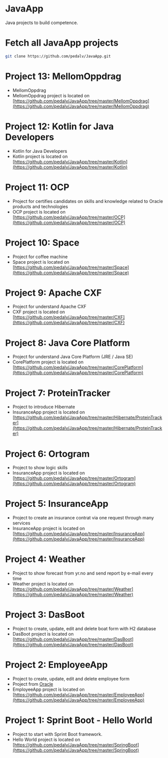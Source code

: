 # JavaApp
Java projects to build competence.

# Fetch all JavaApp projects
```bash
git clone https://github.com/pedalv/JavaApp.git
```

# Project 13: MellomOppdrag 
- MellomOppdrag
- MellomOppdrag project is located on [https://github.com/pedalv/JavaApp/tree/master/MellomOppdrag](https://github.com/pedalv/JavaApp/tree/master/MellomOppdrag)

# Project 12: Kotlin for Java Developers
- Kotlin for Java Developers
- Kotlin project is located on [https://github.com/pedalv/JavaApp/tree/master/Kotlin](https://github.com/pedalv/JavaApp/tree/master/Kotlin)

# Project 11: OCP
- Project for certifies candidates on skills and knowledge related to Oracle products and technologies
- OCP project is located on [https://github.com/pedalv/JavaApp/tree/master/OCP](https://github.com/pedalv/JavaApp/tree/master/OCP)

# Project 10: Space
- Project for coffee machine 
- Space project is located on [https://github.com/pedalv/JavaApp/tree/master/Space](https://github.com/pedalv/JavaApp/tree/master/Space)

# Project 9: Apache CXF
- Project for understand Apache CXF
- CXF project is located on [https://github.com/pedalv/JavaApp/tree/master/CXF](https://github.com/pedalv/JavaApp/tree/master/CXF)

# Project 8: Java Core Platform
- Project for understand Java Core Platform (JRE / Java SE)
- CorePlatform project is located on [https://github.com/pedalv/JavaApp/tree/master/CorePlatform](https://github.com/pedalv/JavaApp/tree/master/CorePlatform)

# Project 7: ProteinTracker
- Project to introduce Hibernate
- InsuranceApp project is located on [https://github.com/pedalv/JavaApp/tree/master/Hibernate/ProteinTracker](https://github.com/pedalv/JavaApp/tree/master/Hibernate/ProteinTracker)

# Project 6: Ortogram
- Project to show logic skills
- InsuranceApp project is located on [https://github.com/pedalv/JavaApp/tree/master/Ortogram](https://github.com/pedalv/JavaApp/tree/master/Ortogram)

# Project 5: InsuranceApp
- Project to create an insurance contrat via one request through many services
- InsuranceApp project is located on [https://github.com/pedalv/JavaApp/tree/master/InsuranceApp](https://github.com/pedalv/JavaApp/tree/master/InsuranceApp)

# Project 4: Weather
- Project to show forecast from yr.no and send report by e-mail every time
- Weather project is located on [https://github.com/pedalv/JavaApp/tree/master/Weather](https://github.com/pedalv/JavaApp/tree/master/Weather)

# Project 3: DasBoot
- Project to create, update, edit and delete boat form with H2 database
- DasBoot project is located on [https://github.com/pedalv/JavaApp/tree/master/DasBoot](https://github.com/pedalv/JavaApp/tree/master/DasBoot)

# Project 2: EmployeeApp
- Project to create, update, edit and delete employee form
- Project from [Oracle](http://www.oracle.com/webfolder/technetwork/tutorials/obe/java/basic_app_embedded_tomcat/basic_app-tomcat-embedded.html#overview)
- EmployeeApp project is located on [https://github.com/pedalv/JavaApp/tree/master/EmployeeApp](https://github.com/pedalv/JavaApp/tree/master/EmployeeApp)

# Project 1: Sprint Boot - Hello World
- Project to start with Sprint Boot framework.
- Hello World project is located on [https://github.com/pedalv/JavaApp/tree/master/SpringBoot](https://github.com/pedalv/JavaApp/tree/master/SpringBoot)